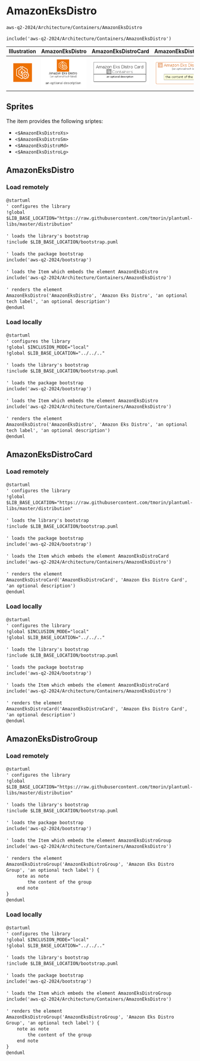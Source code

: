 # AmazonEksDistro


```text
aws-q2-2024/Architecture/Containers/AmazonEksDistro
```

```text
include('aws-q2-2024/Architecture/Containers/AmazonEksDistro')
```



| Illustration | AmazonEksDistro | AmazonEksDistroCard | AmazonEksDistroGroup |
| :---: | :---: | :---: | :---: |
| ![illustration for Illustration](../../../aws-q2-2024/Architecture/Containers/AmazonEksDistro.png) | ![illustration for AmazonEksDistro](../../../aws-q2-2024/Architecture/Containers/AmazonEksDistro.Local.png) | ![illustration for AmazonEksDistroCard](../../../aws-q2-2024/Architecture/Containers/AmazonEksDistroCard.Local.png) | ![illustration for AmazonEksDistroGroup](../../../aws-q2-2024/Architecture/Containers/AmazonEksDistroGroup.Local.png) |



## Sprites
The item provides the following sriptes:

- `<$AmazonEksDistroXs>`
- `<$AmazonEksDistroSm>`
- `<$AmazonEksDistroMd>`
- `<$AmazonEksDistroLg>`





## AmazonEksDistro

### Load remotely
```plantuml
@startuml
' configures the library
!global $LIB_BASE_LOCATION="https://raw.githubusercontent.com/tmorin/plantuml-libs/master/distribution"

' loads the library's bootstrap
!include $LIB_BASE_LOCATION/bootstrap.puml

' loads the package bootstrap
include('aws-q2-2024/bootstrap')

' loads the Item which embeds the element AmazonEksDistro
include('aws-q2-2024/Architecture/Containers/AmazonEksDistro')

' renders the element
AmazonEksDistro('AmazonEksDistro', 'Amazon Eks Distro', 'an optional tech label', 'an optional description')
@enduml
```

### Load locally
```plantuml
@startuml
' configures the library
!global $INCLUSION_MODE="local"
!global $LIB_BASE_LOCATION="../../.."

' loads the library's bootstrap
!include $LIB_BASE_LOCATION/bootstrap.puml

' loads the package bootstrap
include('aws-q2-2024/bootstrap')

' loads the Item which embeds the element AmazonEksDistro
include('aws-q2-2024/Architecture/Containers/AmazonEksDistro')

' renders the element
AmazonEksDistro('AmazonEksDistro', 'Amazon Eks Distro', 'an optional tech label', 'an optional description')
@enduml
```

## AmazonEksDistroCard

### Load remotely
```plantuml
@startuml
' configures the library
!global $LIB_BASE_LOCATION="https://raw.githubusercontent.com/tmorin/plantuml-libs/master/distribution"

' loads the library's bootstrap
!include $LIB_BASE_LOCATION/bootstrap.puml

' loads the package bootstrap
include('aws-q2-2024/bootstrap')

' loads the Item which embeds the element AmazonEksDistroCard
include('aws-q2-2024/Architecture/Containers/AmazonEksDistro')

' renders the element
AmazonEksDistroCard('AmazonEksDistroCard', 'Amazon Eks Distro Card', 'an optional description')
@enduml
```

### Load locally
```plantuml
@startuml
' configures the library
!global $INCLUSION_MODE="local"
!global $LIB_BASE_LOCATION="../../.."

' loads the library's bootstrap
!include $LIB_BASE_LOCATION/bootstrap.puml

' loads the package bootstrap
include('aws-q2-2024/bootstrap')

' loads the Item which embeds the element AmazonEksDistroCard
include('aws-q2-2024/Architecture/Containers/AmazonEksDistro')

' renders the element
AmazonEksDistroCard('AmazonEksDistroCard', 'Amazon Eks Distro Card', 'an optional description')
@enduml
```

## AmazonEksDistroGroup

### Load remotely
```plantuml
@startuml
' configures the library
!global $LIB_BASE_LOCATION="https://raw.githubusercontent.com/tmorin/plantuml-libs/master/distribution"

' loads the library's bootstrap
!include $LIB_BASE_LOCATION/bootstrap.puml

' loads the package bootstrap
include('aws-q2-2024/bootstrap')

' loads the Item which embeds the element AmazonEksDistroGroup
include('aws-q2-2024/Architecture/Containers/AmazonEksDistro')

' renders the element
AmazonEksDistroGroup('AmazonEksDistroGroup', 'Amazon Eks Distro Group', 'an optional tech label') {
    note as note
        the content of the group
    end note
}
@enduml
```

### Load locally
```plantuml
@startuml
' configures the library
!global $INCLUSION_MODE="local"
!global $LIB_BASE_LOCATION="../../.."

' loads the library's bootstrap
!include $LIB_BASE_LOCATION/bootstrap.puml

' loads the package bootstrap
include('aws-q2-2024/bootstrap')

' loads the Item which embeds the element AmazonEksDistroGroup
include('aws-q2-2024/Architecture/Containers/AmazonEksDistro')

' renders the element
AmazonEksDistroGroup('AmazonEksDistroGroup', 'Amazon Eks Distro Group', 'an optional tech label') {
    note as note
        the content of the group
    end note
}
@enduml
```


